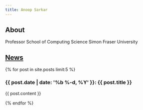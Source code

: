 ```yaml
---
title: Anoop Sarkar
---
```


## About

Professor 
School of Computing Science
Simon Fraser University

## [News](all-news.html)

{% for post in site.posts limit:5 %}

### {{ post.date | date: '%b %-d, %Y' }}: {{ post.title }}

{{ post.content }}

{% endfor %}
